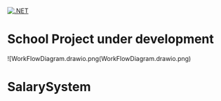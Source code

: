 [![.NET](https://github.com/Binett/SalarySystem/actions/workflows/dotnet.yml/badge.svg)](https://github.com/Binett/SalarySystem/actions/workflows/dotnet.yml)

# School Project under development

![WorkFlowDiagram.drawio.png(WorkFlowDiagram.drawio.png)

# SalarySystem
